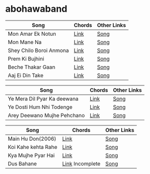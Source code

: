 # abohawaband 

Song          | Chords       | Other Links
------------- | -------------|-------------
Mon Amar Ek Notun | [Link](https://github.com/ashish1sasmal/abohawa.github.io/blob/main/mon%20amar%20ek%20notun%20lines.pdf) | [Song](https://www.youtube.com/watch?v=vAsjGWro1os/)
Mon Mane Na  | [Link](https://github.com/ashish1sasmal/abohawa.github.io/blob/main/Mon%20Mane%20Na%20lines.pdf) | [Song](https://www.youtube.com/watch?v=V32Xi0hq2P8)
Shey Chilo Boroi Anmona | [Link](https://github.com/ashish1sasmal/abohawa.github.io/blob/main/Shey%20Chilo%20-%20Lines.pdf) | [Song](https://www.youtube.com/watch?v=-dauLSmMPBg)
Prem Ki Bujhini | [Link](https://github.com/ashish1sasmal/abohawa.github.io/blob/main/Prem%20Ki%20Bujhini.pdf) | [Song](https://www.youtube.com/watch?v=h2hRsBY1kVM)
Beche Thakar Gaan | [Link](https://github.com/ashish1sasmal/abohawa.github.io/blob/main/Benche%20Thakar%20Gaan%20(1).pdf) | [Song](https://www.youtube.com/watch?v=ep52mT-w_TI)
Aaj Ei Din Take | [Link](https://github.com/ashish1sasmal/abohawa.github.io/blob/main/Aaj%20ei%20din%20take%20lines.pdf) | [Song](https://youtu.be/fC39tRTZqds?si=kwTR3bnZL3Y_MXXc&t=21)

Song          | Chords       | Other Links
------------- | -------------|-------------
Ye Mera Dil Pyar Ka deewana | [Link](https://github.com/ashish1sasmal/abohawa.github.io/blob/main/Ye%20Meraa%20Dil%20Pyaar%20Kaa%20Diivaana.pdf) | [Song](https://www.youtube.com/watch?v=I2dE5N6v-JY)
Ye Dosti Hum Nhi Todenge | [Link](https://wrytin.com/priyankayadav/yeh-dosti-chords-sholay-kishore-kumar-jhndxpyu) | [Song](https://www.youtube.com/watch?v=Gg6NMU4ivXM)
Arey Deewano Mujhe Pehchano | [Link](https://tabs.ultimate-guitar.com/tab/mohit-chouhan/are-diwano-mujeh-pehechano-chords-1110303) | [Song](https://www.youtube.com/watch?v=60LJ1HqNwKM)

Song          | Chords       | Other Links
------------- | -------------|-------------
Main Hu Don(2006) | [Link](https://www.indianguitartabs.com/chords/threads/sub-chords-for-main-hoon-don-from-the-movie-don.26043/) | [Song](https://www.youtube.com/watch?v=NZAi6QTNZtE)
Koi Kahe kehta Rahe | [Link](https://github.com/ashish1sasmal/abohawa.github.io/blob/main/Koi%20kahe%20kehta%20rahe.pdf) | [Song](https://youtu.be/ctJI7pCbxAo?si=p98ltLlD0aIucsqn&t=16)
Kya Mujhe Pyar Hai | [Link](https://tabs.ultimate-guitar.com/tab/misc-soundtrack/woh-lamhe-kya-mujhe-pyaar-hai-chords-1997153) | [Song](https://www.youtube.com/watch?v=Gg6NMU4ivXM)
Dus Bahane | [Link](https://www.bajaoguitars.com/2012/06/dus-bhane-title-dus-guitar-chords.html) Incomplete | [Song](https://www.youtube.com/watch?v=qE3DfF66DNA)
